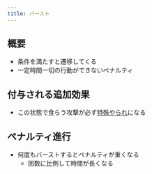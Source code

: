 ```yaml
---
title: バースト
---
```


## 概要
* 条件を満たすと遷移してくる
* 一定時間一切の行動ができないペナルティ

## 付与される追加効果
* この状態で食らう攻撃が必ず[特殊やられ](0104_counter.md)になる

## ペナルティ進行
* 何度もバーストするとペナルティが重くなる
    * 回数に比例して時間が長くなる
